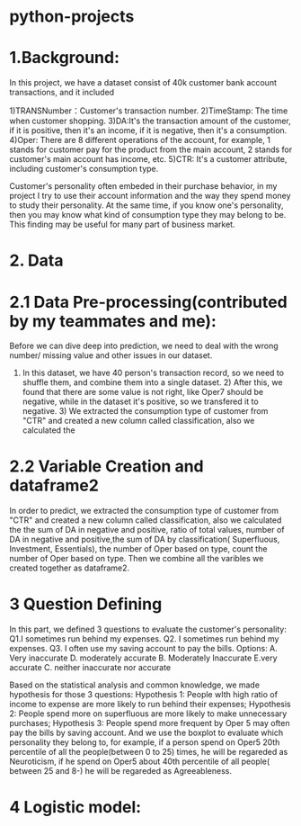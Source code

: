# python-projects
# 1.Background:
In this project, we have a dataset consist of 40k customer bank account transactions, and it included 

1)TRANSNumber：Customer's transaction number.
2)TimeStamp: The time when customer shopping. 
3)DA:It's the transaction amount of the customer, if it is positive, then it's an income, if it is negative, then it's a consumption.
4)Oper: There are 8 different operations of the account, for example, 1 stands for customer pay for the product from the main account, 2 stands for customer's main account has income, etc. 
5)CTR: It's a customer attribute, including customer's consumption type.

Customer's personality often embeded in their purchase behavior, in my project I try to use their account information and the way they spend money to study their personality. At the same time, if you know one's personality, then you may know what kind of consumption type they may belong to be. This finding may be useful for many part of business market.

# 2. Data 
# 2.1 Data Pre-processing(contributed by my teammates and me):
Before we can dive deep into prediction, we need to deal with the wrong number/ missing value and other issues in our dataset.
1) In this dataset, we have 40 person's transaction record, so we need to shuffle them, and combine them into a single dataset. 2) After this, we found that there are some value is not right, like Oper7 should be negative, while in the dataset it's positive, so we transfered it to negative. 3) We extracted the consumption type of customer from "CTR" and created a new column called classification, also we calculated the 

# 2.2 Variable Creation and dataframe2
In order to predict, we extracted the consumption type of customer from "CTR" and created a new column called classification, also we calculated the the sum of DA in negative and positive, ratio of total values, number of DA in negative and positive,the sum of DA by classification( Superfluous, Investment, Essentials), the number of Oper based on type, count the number of Oper based on type. Then we combine all the varibles we created together as dataframe2.

# 3 Question Defining
In this part, we defined 3 questions to evaluate the customer's personality: Q1.I sometimes run behind my expenses. Q2. I sometimes run behind my expenses. Q3. I often use my saving account to pay the bills.
Options:
A. Very inaccurate 					D. moderately accurate 
B. Moderately Inaccurate 				E.very accurate
C. neither inaccurate nor accurate 

Based on the statistical analysis and common knowledge, we made hypothesis for those 3 questions:
Hypothesis 1: People wIth high ratio of income to expense are more likely to run behind their expenses;
Hypothesis 2: People spend more on superfluous are more likely to make unnecessary purchases;
Hypothesis 3: People spend more frequent by Oper 5 may often pay the bills by saving account.
And we use the boxplot to evaluate which personality they belong to, for example, if a person spend on Oper5 20th percentile of all the people(between 0 to 25) times, he will be regareded as Neuroticism, if he spend on Oper5 about 40th percentile of all people( between 25 and 8-) he will be regareded as Agreeableness.

# 4 Logistic model:







 




